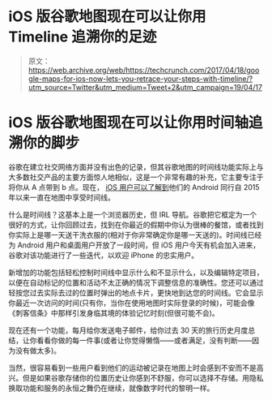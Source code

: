 # iOS 版谷歌地图现在可以让你用 Timeline  追溯你的足迹

> 原文：<https://web.archive.org/web/https://techcrunch.com/2017/04/18/google-maps-for-ios-now-lets-you-retrace-your-steps-with-timeline/?utm_source=Twitter&utm_medium=Tweet+2&utm_campaign=19/04/17>

# iOS 版谷歌地图现在可以让你用时间轴追溯你的脚步

谷歌在建立社交网络方面并没有出色的记录，但其谷歌地图的时间线功能实际上与大多数社交产品的主要方面惊人地相似，这是一个非常有趣的补充，它主要专注于将你从 A 点带到 b 点。现在， [iOS 用户可以了解到](https://web.archive.org/web/20230319220202/https://blog.google/products/maps/remember-where-youve-been-and-what-youve-done-your-timeline-ios/)他们的 Android 同行自 2015 年以来一直在地图中享受时间线。

什么是时间线？这基本上是一个浏览器历史，但 IRL 导航。谷歌把它框定为一个很好的方式，让你回顾过去，找到在你最近的假期中你认为很棒的餐馆，或者找到你实际上是哪一天送干洗衣服的(相对于你非常确定你是哪一天送的)。时间线已经为 Android 用户和桌面用户开放了一段时间，但 iOS 用户今天有机会加入进来，谷歌对该功能进行了一些迭代，以欢迎 iPhone 的忠实用户。

新增加的功能包括轻松控制时间线中显示什么和不显示什么，以及编辑特定项目，以便在自动标记的位置和活动不太正确的情况下调整信息的准确性。您还可以通过轻按您过去实际去过的位置时弹出的地点卡片，更快地到达您的时间线。它会显示你最近一次访问的时间(只有你，当你在使用地图时实际登录的时候)，可能会像《刺客信条》中那样引发身临其境的体验记忆时刻(但很可能不会)。

现在还有一个功能，每月给你发送电子邮件，给你过去 30 天的旅行历史月度总结，让你看看你做的每一件事(或者让你觉得懒惰——或者满足，没有判断——因为没有做太多)。

当然，很容易看到一些用户看到他们的运动被记录在地图上时会感到不安而不是高兴。但是如果谷歌存储你的位置历史让你感到不舒服，你可以选择不存储。用隐私换取功能和服务的永恒之舞仍在继续，就像数字时代的黎明一样。